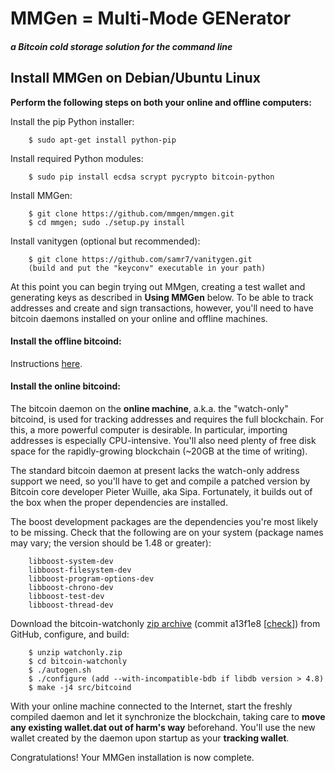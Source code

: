 MMGen = Multi-Mode GENerator
============================
##### a Bitcoin cold storage solution for the command line

Install MMGen on Debian/Ubuntu Linux
------------------------------------

**Perform the following steps on both your online and offline computers:**

Install the pip Python installer:

		$ sudo apt-get install python-pip

Install required Python modules:

		$ sudo pip install ecdsa scrypt pycrypto bitcoin-python

Install MMGen:

		$ git clone https://github.com/mmgen/mmgen.git
		$ cd mmgen; sudo ./setup.py install

Install vanitygen (optional but recommended):

		$ git clone https://github.com/samr7/vanitygen.git
		(build and put the "keyconv" executable in your path)

At this point you can begin trying out MMgen, creating a test wallet and
generating keys as described in **Using MMGen** below.  To be able to track
addresses and create and sign transactions, however, you'll need to have
bitcoin daemons installed on your online and offline machines.

#### Install the offline bitcoind:

Instructions [here][01].

#### Install the online bitcoind:

The bitcoin daemon on the **online machine**, a.k.a. the "watch-only" bitcoind,
is used for tracking addresses and requires the full blockchain.  For this, a
more powerful computer is desirable.  In particular, importing addresses is
especially CPU-intensive.  You'll also need plenty of free disk space for the
rapidly-growing blockchain (~20GB at the time of writing).

The standard bitcoin daemon at present lacks the watch-only address support we
need, so you'll have to get and compile a patched version by Bitcoin core
developer Pieter Wuille, aka Sipa.  Fortunately, it builds out of the box
when the proper dependencies are installed.

The boost development packages are the dependencies you're most likely to be
missing.  Check that the following are on your system (package names may vary;
the version should be 1.48 or greater):

		libboost-system-dev
		libboost-filesystem-dev
		libboost-program-options-dev
		libboost-chrono-dev
		libboost-test-dev
		libboost-thread-dev

Download the bitcoin-watchonly [zip archive][00] (commit a13f1e8 [[check][]])
from GitHub, configure, and build:

		$ unzip watchonly.zip
		$ cd bitcoin-watchonly
		$ ./autogen.sh
		$ ./configure (add --with-incompatible-bdb if libdb version > 4.8)
		$ make -j4 src/bitcoind

With your online machine connected to the Internet, start the freshly compiled
daemon and let it synchronize the blockchain, taking care to **move any
existing wallet.dat out of harm's way** beforehand.  You'll use the new wallet
created by the daemon upon startup as your **tracking wallet**.

Congratulations!  Your MMGen installation is now complete.

[00]: https://codeload.github.com/sipa/bitcoin/zip/watchonly
[01]: MMGenInstallOfflineBitcoind.md
[check]: https://github.com/sipa/bitcoin/tree/watchonly
